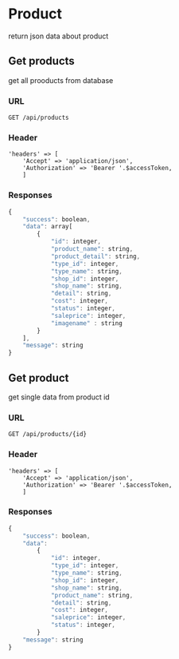 # Product

return json data about product

## Get products

get all prooducts from database

### URL

```http
GET /api/products
```

### Header

```
'headers' => [
    'Accept' => 'application/json',
    'Authorization' => 'Bearer '.$accessToken,
    ]
```

### Responses

```javascript
{
    "success": boolean,
    "data": array[
        {
            "id": integer,
            "product_name": string,
            "product_detail": string,
            "type_id": integer,
            "type_name": string,
            "shop_id": integer,
            "shop_name": string,
            "detail": string,
            "cost": integer,
            "status": integer,
            "saleprice": integer,
            "imagename" : string
        }
    ],
    "message": string
}
```

## Get product

get single data from product id

### URL

```http
GET /api/products/{id}
```

### Header

```
'headers' => [
    'Accept' => 'application/json',
    'Authorization' => 'Bearer '.$accessToken,
    ]
```

### Responses

```javascript
{
    "success": boolean,
    "data":
        {
            "id": integer,
            "type_id": integer,
            "type_name": string,
            "shop_id": integer,
            "shop_name": string,
            "product_name": string,
            "detail": string,
            "cost": integer,
            "saleprice": integer,
            "status": integer,
        }
    "message": string
}
```
